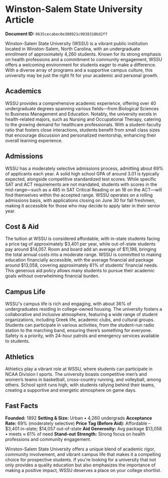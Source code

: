 # Winston-Salem State University Article

**Document ID:** `0635cecabec0e308921c90383186d2ff`

Winston-Salem State University (WSSU) is a vibrant public institution located in Winston-Salem, North Carolina, with an undergraduate enrollment of approximately 4,260 students. Known for its strong emphasis on health professions and a commitment to community engagement, WSSU offers a welcoming environment for students eager to make a difference. With a diverse array of programs and a supportive campus culture, this university may be just the right fit for your academic and personal growth.

## Academics
WSSU provides a comprehensive academic experience, offering over 40 undergraduate degrees spanning various fields—from Biological Sciences to Business Management and Education. Notably, the university excels in health-related majors, such as Nursing and Occupational Therapy, catering to the growing demand for healthcare professionals. With a student-faculty ratio that fosters close interactions, students benefit from small class sizes that encourage discussion and personalized mentorship, enhancing their overall learning experience.

## Admissions
WSSU has a moderately selective admissions process, admitting about 69% of applicants each year. A solid high school GPA of around 3.01 is typically expected, alongside competitive standardized test scores. While specific SAT and ACT requirements are not mandated, students with scores in the mid-range—such as a 485 in SAT Critical Reading or an 18 on the ACT—will find themselves within the accepted range. WSSU operates on a rolling admissions basis, with applications closing on June 30 for fall freshmen, making it accessible for those who may decide to apply later in their senior year.

## Cost & Aid
The tuition at WSSU is considered affordable, with in-state students facing a price tag of approximately $3,401 per year, while out-of-state students pay around $14,057. Room and board add an average of $11,198, bringing the total annual costs into a moderate range. WSSU is committed to making education financially accessible, with the average financial aid package around $13,058, covering approximately 61% of students’ financial needs. This generous aid policy allows many students to pursue their academic goals without overwhelming financial burden.

## Campus Life
WSSU's campus life is rich and engaging, with about 36% of undergraduates residing in college-owned housing. The university fosters a collaborative and inclusive atmosphere, featuring a wide range of student organizations, including Greek life, academic clubs, and cultural groups. Students can participate in various activities, from the student-run radio station to the marching band, ensuring there’s something for everyone. Safety is a priority, with 24-hour patrols and emergency services available to students.

## Athletics
Athletics play a vibrant role at WSSU, where students can participate in NCAA Division I sports. The university boasts competitive men’s and women’s teams in basketball, cross-country running, and volleyball, among others. School spirit runs high, with students rallying behind their teams, creating a supportive and energetic atmosphere on game days.

## Fast Facts
**Founded:** 1892
**Setting & Size:** Urban • 4,260 undergrads
**Acceptance Rate:** 69% (moderately selective)
**Price Tag (Before Aid):** Affordable – $3,401 in-state; $14,057 out-of-state
**Aid Generosity:** Avg package $13,058 • meets ≈ 61% of need
**Stand-out Strength:** Strong focus on health professions and community engagement.

Winston-Salem State University offers a unique blend of academic rigor, community involvement, and vibrant campus life that makes it a compelling choice for prospective students. If you're looking for a university that not only provides a quality education but also emphasizes the importance of making a positive impact, WSSU deserves a place on your college shortlist.
